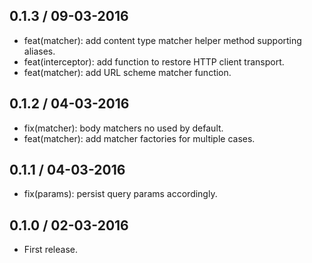## 0.1.3 / 09-03-2016

- feat(matcher): add content type matcher helper method supporting aliases. 
- feat(interceptor): add function to restore HTTP client transport.
- feat(matcher): add URL scheme matcher function.

## 0.1.2 / 04-03-2016

- fix(matcher): body matchers no used by default.
- feat(matcher): add matcher factories for multiple cases. 

## 0.1.1 / 04-03-2016

- fix(params): persist query params accordingly. 

## 0.1.0 / 02-03-2016

- First release.
